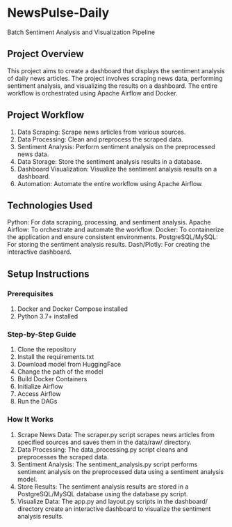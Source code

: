 # NewsPulse-Daily
Batch Sentiment Analysis and Visualization Pipeline

## Project Overview
This project aims to create a dashboard that displays the sentiment analysis of daily news articles. The project involves scraping news data, performing sentiment analysis, and visualizing the results on a dashboard. The entire workflow is orchestrated using Apache Airflow and Docker.

## Project Workflow
1. Data Scraping: Scrape news articles from various sources.
2. Data Processing: Clean and preprocess the scraped data.
3. Sentiment Analysis: Perform sentiment analysis on the preprocessed news data.
4. Data Storage: Store the sentiment analysis results in a database.
5. Dashboard Visualization: Visualize the sentiment analysis results on a dashboard.
6. Automation: Automate the entire workflow using Apache Airflow.

## Technologies Used
Python: For data scraping, processing, and sentiment analysis.
Apache Airflow: To orchestrate and automate the workflow.
Docker: To containerize the application and ensure consistent environments.
PostgreSQL/MySQL: For storing the sentiment analysis results.
Dash/Plotly: For creating the interactive dashboard.

## Setup Instructions
### Prerequisites
1. Docker and Docker Compose installed
2. Python 3.7+ installed

### Step-by-Step Guide
1. Clone the repository
2. Install the requirements.txt
3. Download model from HuggingFace
4. Change the path of the model
5. Build Docker Containers
6. Initialize Airflow
7. Access Airflow
8. Run the DAGs

### How It Works
1. Scrape News Data: The scraper.py script scrapes news articles from specified sources and saves them in the data/raw/ directory.
2. Data Processing: The data_processing.py script cleans and preprocesses the scraped data.
3. Sentiment Analysis: The sentiment_analysis.py script performs sentiment analysis on the preprocessed data using a sentiment analysis model.
4. Store Results: The sentiment analysis results are stored in a PostgreSQL/MySQL database using the database.py script.
5. Visualize Data: The app.py and layout.py scripts in the dashboard/ directory create an interactive dashboard to visualize the sentiment analysis results.
